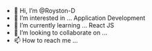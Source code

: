- 👋 Hi, I’m @Royston-D
- 👀 I’m interested in ... Application Development
- 🌱 I’m currently learning ... React JS
- 💞️ I’m looking to collaborate on ... 
- 📫 How to reach me ... 

<!---
Royston-D/Royston-D is a ✨ special ✨ repository because its `README.md` (this file) appears on your GitHub profile.
You can click the Preview link to take a look at your changes.
--->
